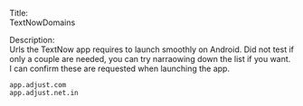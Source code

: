 Title:
\
TextNowDomains

Description:
\
Urls the TextNow app requires to launch smoothly on Android. Did not test if only a couple are needed, you can try narraowing down the list if you want. I can confirm these are requested when launching the app.
```
app.adjust.com
app.adjust.net.in
```
